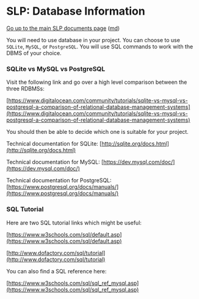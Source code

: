 SLP: Database Information
=======================

[Go up to the main SLP documents page](index.html) ([md](index.md))

You will need to use database in your project. You can choose to use `SQLite`, `MySQL`, or `PostgreSQL`. You will use SQL commands to work with the DBMS of your choice.

### SQLite vs MySQL vs PostgreSQL ###

Visit the following link and go over a high level comparison between the three RDBMSs:

[https://www.digitalocean.com/community/tutorials/sqlite-vs-mysql-vs-postgresql-a-comparison-of-relational-database-management-systems](https://www.digitalocean.com/community/tutorials/sqlite-vs-mysql-vs-postgresql-a-comparison-of-relational-database-management-systems)

You should then be able to decide which one is suitable for your project.

Technical documentation for SQLite: [http://sqlite.org/docs.html](http://sqlite.org/docs.html)

Technical documentation for MySQL: [https://dev.mysql.com/doc/](https://dev.mysql.com/doc/)

Technical documentation for PostgreSQL: [https://www.postgresql.org/docs/manuals/](https://www.postgresql.org/docs/manuals/)

### SQL Tutorial ###

Here are two SQL tutorial links which might be useful:

[https://www.w3schools.com/sql/default.asp](https://www.w3schools.com/sql/default.asp)

[http://www.dofactory.com/sql/tutorial](http://www.dofactory.com/sql/tutorial)


You can also find a SQL reference here:

[https://www.w3schools.com/sql/sql_ref_mysql.asp](https://www.w3schools.com/sql/sql_ref_mysql.asp)